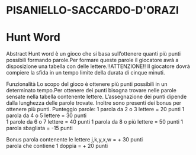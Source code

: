 # PISANIELLO-SACCARDO-D'ORAZI

# Hunt Word

Abstract
Hunt word è un gioco che si basa sull’ottenere quanti più punti possibili formando parole.Per formare queste parole il giocatore avrà a disposizione una tabella con delle lettere.!!ATTENZIONE!! Il giocatore dovrà compiere la sfida in un tempo limite della durata di cinque minuti.

Funzionalità
Lo scopo del gioco è ottenere più punti possibili in un determinato tempo.Per ottenere dei punti bisogna trovare nelle parole sensate nella tabella contenente lettere. L’assegnazione dei punti dipende dalla lunghezza delle parole trovate. Inoltre sono presenti dei bonus per ottenere più punti.
Punteggio parole:
1 parola da 2 o 3 lettere = 20 punti 
1 parola da 4 o 5 lettere = 30 punti   
1 parole da 6 o 7 lettere = 40 punti 
1 parola da 8 o più lettere = 50 punti 
1 parola sbagliata = -15 punti  

Bonus 
parola contenente le lettere j,k,y,x,w = + 30 punti  
parola che contiene 1 doppia = + 20 punti 
